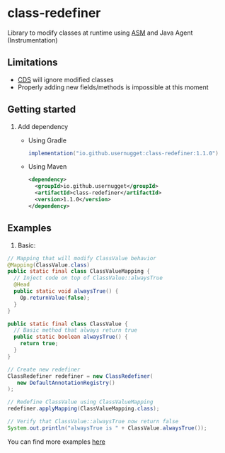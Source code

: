 # class-redefiner
Library to modify classes at runtime using [ASM](https://asm.ow2.io/) and Java Agent (Instrumentation)

## Limitations
- [CDS](https://openjdk.org/jeps/310) will ignore modified classes
- Properly adding new fields/methods is impossible at this moment

## Getting started

1) Add dependency
   + Using Gradle
     ```groovy
     implementation("io.github.usernugget:class-redefiner:1.1.0")
     ```

   + Using Maven
     ```xml
     <dependency>
       <groupId>io.github.usernugget</groupId>
       <artifactId>class-redefiner</artifactId>
       <version>1.1.0</version>
     </dependency>
     ```

## Examples

1) Basic:
```java
// Mapping that will modify ClassValue behavior
@Mapping(ClassValue.class)
public static final class ClassValueMapping {
  // Inject code on top of ClassValue::alwaysTrue
  @Head
  public static void alwaysTrue() {
    Op.returnValue(false);
  }
}

public static final class ClassValue {
  // Basic method that always return true
  public static boolean alwaysTrue() {
    return true;
  }
}

// Create new redefiner
ClassRedefiner redefiner = new ClassRedefiner(
   new DefaultAnnotationRegistry()
);

// Redefine ClassValue using ClassValueMapping
redefiner.applyMapping(ClassValueMapping.class);

// Verify that ClassValue::alwaysTrue now return false
System.out.println("alwaysTrue is " + ClassValue.alwaysTrue());
```

You can find more examples [here](https://github.com/UserNugget/class-redefiner/tree/main/examples/src/main/java/io/github/usernugget/redefiner/examples)